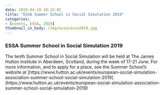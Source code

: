 ```yaml
---
date: 2019-04-10 18:15:01
title: "ESSA Summer School in Social Simulation 2019"
categories:
- [events, ESSA, 2019]
thumbnail_in_body: /img/essa/essa2019.jpg
---
```


<h3 class="_excerpt_ignore">ESSA Summer School in Social Simulation 2019</h3>
The tenth Summer School in Social Simulation will be held at The James Hutton Institute in Aberdeen, Scotland, during the week of 17-21 June. For more information, and to apply for a place, see the Summer School’s website at [https://www.hutton.ac.uk/events/european-social-simulation-association-summer-school-social-simulation-2019](https://www.hutton.ac.uk/events/european-social-simulation-association-summer-school-social-simulation-2019)
